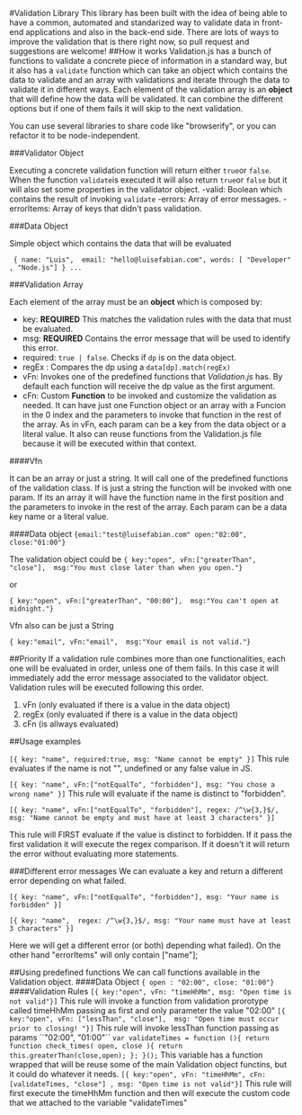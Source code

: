 #Validation Library
This library has been built with the idea of being able to have a common, automated and standarized way to validate data in front-end applications and also in the back-end side.
There are lots of ways to improve the validation that is there right now, so pull request and suggestions are welcome!
##How it works
Validation.js has a bunch of functions to validate a concrete piece of information in a standard way, but it also has a ``validate`` function which can take an object which contains the data to validate and an array with validations and iterate through the data to validate it in different ways.
Each element of the validation array is an **object** that will define how the data will be validated. It can combine the different options but if one of them fails it will skip to the next validation.

You can use several libraries to share code like "browserify", or you can refactor it to be node-independent.

###Validator Object

Executing a concrete validation function will return either ``true``or ``false``. When the function ``validate``is executed it will also return ``true``or ``false`` but it will also set some properties in the validator object.
-valid: Boolean which contains the result of invoking ``validate``
-errors: Array of error messages.
-errorItems: Array of keys that didn't pass validation.

###Data Object

Simple object which contains the data that will be evaluated

``  { name: "Luis",  email: "hello@luisefabian.com", words: [ "Developer" , "Node.js"] } ... ``

###Validation Array

Each element of the array must be an **object** which is composed by:

- key: __REQUIRED__ This matches the validation rules with the data that must be evaluated.
- msg: __REQUIRED__ Contains the error message that will be used to identify this error.
- required: ``true | false``. Checks if ``dp`` is on the data object.
- regEx : Compares the dp using a `` data[dp].match(regEx) ``
- vFn: Invokes one of the predefined functions that _Validation.js_ has. By default each function will receive the dp value as the first argument.
- cFn: Custom **Function** to be invoked and customize the validation as needed. It can have just one Function object or an array with a Funcion in the 0 index and the parameters to invoke that function in the rest of the array. As in vFn, each param can be a key from the data object or a literal value. It also can reuse functions from the Validation.js file because it will be executed within that context.

####Vfn

It can be an array or just a string. It will call one of the predefined functions of the validation class. If is just a string the function will be invoked with one param. If its an array it will have the function name in the first position and the parameters to invoke in the rest of the array. Each param can be a data key name or a literal value.

####Data object
``{email:"test@luisefabian.com" open:"02:00", close:"01:00"}``

The validation object could be
``{ key:"open", vFn:["greaterThan", "close"],  msg:"You must close later than when you open."}``

or

``{ key:"open", vFn:["greaterThan", "00:00"],  msg:"You can't open at midnight."}``

Vfn also can be just a String 

``{ key:"email", vFn:"email",  msg:"Your email is not valid."}``


##Priority
If a validation rule combines more than one functionalities, each one will be evaluated in order, unless one of them fails. In this case it will immediately add the error message associated to the validator object.
Validation rules will be executed following this order.

1. vFn (only evaluated if there is a value in the data object)
2. regEx (only evaluated if there is a value in the data object)
3. cFn (is allways evaluated)


##Usage examples

 ``[{ key: "name", required:true, msg: "Name cannot be empty" }]``
 This rule evaluates if the name is not "", undefined or any false value in JS.
 
 ``[{ key: "name", vFn:["notEqualTo", "forbidden"], msg: "You chose a wrong name" }]``
 This rule will evaluate if the name is distinct to "forbidden".
 
 ``[{ key: "name", vFn:["notEqualTo", "forbidden"], regex: /^\w{3,}$/, msg: "Name cannot be empty and must have at least 3 characters" }]``

This rule will FIRST evaluate if the value is distinct to forbidden. If it pass the first validation it will execute the regex comparison.
If it doesn't it will return the error without evaluating more statements.

###Different error messages
We can evaluate a key and return a different error depending on what failed.

 ``[{ key: "name", vFn:["notEqualTo", "forbidden"], msg: "Your name is forbidden" }]``

 ``[{ key: "name",  regex: /^\w{3,}$/, msg: "Your name must have at least 3 characters" }]``

Here we will get a different error (or both) depending what failed). On the other hand "errorItems" will only contain ["name"];

##Using predefined functions
We can call functions available in the Validation object.
####Data Object
``{ open : "02:00", close: "01:00"}``
####Validation Rules
``[{ key:"open", vFn: "timeHhMm", msg: "Open time is not valid"}]``
This rule will invoke a function from validation prorotype called timeHhMm passing as first and only parameter the value "02:00"
``[{ key:"open", vFn: ["lessThan", "close"],  msg: "Open time must occur prior to closing! "}]``
This rule will invoke lessThan function passing as params ´´"02:00", "01:00"´´
``var validateTimes = function (){
    return function check_times( open, close ){
      return this.greaterThan(close,open);
    };
  }();``
This variable has a function wrapped that will be reuse some of the main Validation object functins, but it could do whatever it needs.
``[{ key:"open", vFn: "timeHhMm", cFn: [validateTimes, "close"] , msg: "Open time is not valid"}]``
This rule will first execute the timeHhMm function and then will execute the custom code that we attached to the variable "validateTimes"
